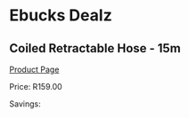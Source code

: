 
# Ebucks Dealz
## Coiled Retractable Hose - 15m
[Product Page](https://www.ebucks.com/web/shop/productSelected.do?prodId=1054684680&catId=714965764)

Price: R159.00

Savings: 


	